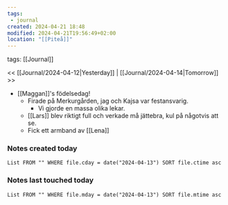 ```yaml
---
tags:
 - journal
created: 2024-04-21 18:48
modified: 2024-04-21T19:56:49+02:00
location: "[[Piteå]]"
---
```

tags: [[Journal]] 

<< [[Journal/2024-04-12|Yesterday]] | [[Journal/2024-04-14|Tomorrow]] >>

- [[Maggan]]'s födelsedag!
	- Firade på Merkurgården, jag och Kajsa var festansvarig. 
		- Vi gjorde en massa olika lekar.
	- [[Lars]] blev riktigt full och verkade må jättebra, kul på någotvis att se.
	- Fick ett armband av [[Lena]]


### Notes created today
```dataview
List FROM "" WHERE file.cday = date("2024-04-13") SORT file.ctime asc
```
### Notes last touched today
```dataview
List FROM "" WHERE file.mday = date("2024-04-13") SORT file.mtime asc
```